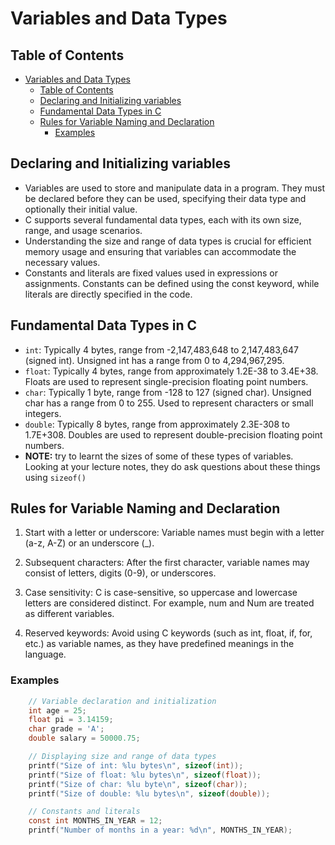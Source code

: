 # Variables and Data Types

## Table of Contents
- [Variables and Data Types](#variables-and-data-types)
  - [Table of Contents](#table-of-contents)
  - [Declaring and Initializing variables](#declaring-and-initializing-variables)
  - [Fundamental Data Types in C](#fundamental-data-types-in-c)
  - [Rules for Variable Naming and Declaration](#rules-for-variable-naming-and-declaration)
    - [Examples](#examples)


## Declaring and Initializing variables
- Variables are used to store and manipulate data in a program. They must be declared before they can be used, specifying their data type and optionally their initial value.
- C supports several fundamental data types, each with its own size, range, and usage scenarios.
- Understanding the size and range of data types is crucial for efficient memory usage and ensuring that variables can accommodate the necessary values.
- Constants and literals are fixed values used in expressions or assignments. Constants can be defined using the const keyword, while literals are directly specified in the code.

## Fundamental Data Types in C
- `int`: Typically 4 bytes, range from -2,147,483,648 to 2,147,483,647 (signed int). Unsigned int has a range from 0 to 4,294,967,295.
- `float`: Typically 4 bytes, range from approximately 1.2E-38 to 3.4E+38. Floats are used to represent single-precision floating point numbers.
- `char`: Typically 1 byte, range from -128 to 127 (signed char). Unsigned char has a range from 0 to 255. Used to represent characters or small integers.
- `double`: Typically 8 bytes, range from approximately 2.3E-308 to 1.7E+308. Doubles are used to represent double-precision floating point numbers.
- <strong>NOTE:</strong> try to learnt the sizes of some of these types of variables. Looking at your lecture notes, they do ask questions about these things using `sizeof()`

## Rules for Variable Naming and Declaration
1. Start with a letter or underscore: Variable names must begin with a letter (a-z, A-Z) or an underscore (_).

2. Subsequent characters: After the first character, variable names may consist of letters, digits (0-9), or underscores.

3. Case sensitivity: C is case-sensitive, so uppercase and lowercase letters are considered distinct. For example, num and Num are treated as different variables.

4. Reserved keywords: Avoid using C keywords (such as int, float, if, for, etc.) as variable names, as they have predefined meanings in the language.

### Examples
```C
    // Variable declaration and initialization
    int age = 25;
    float pi = 3.14159;
    char grade = 'A';
    double salary = 50000.75;

    // Displaying size and range of data types
    printf("Size of int: %lu bytes\n", sizeof(int));
    printf("Size of float: %lu bytes\n", sizeof(float));
    printf("Size of char: %lu byte\n", sizeof(char));
    printf("Size of double: %lu bytes\n", sizeof(double));

    // Constants and literals
    const int MONTHS_IN_YEAR = 12;
    printf("Number of months in a year: %d\n", MONTHS_IN_YEAR);

```